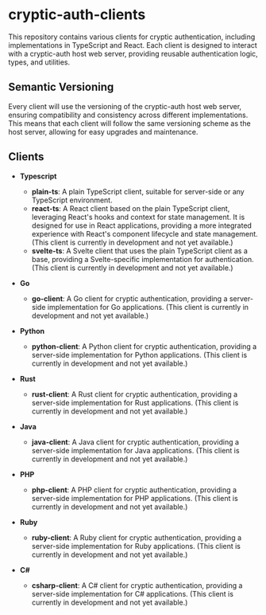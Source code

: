 # cryptic-auth-clients

This repository contains various clients for cryptic authentication, including implementations in TypeScript and React. Each client is designed to interact with a cryptic-auth host web server, providing reusable authentication logic, types, and utilities.

## Semantic Versioning

Every client will use the versioning of the cryptic-auth host web server, ensuring compatibility and consistency across different implementations. This means that each client will follow the same versioning scheme as the host server, allowing for easy upgrades and maintenance.

## Clients

- **Typescript**
  - **plain-ts**: A plain TypeScript client, suitable for server-side or any TypeScript environment.
  - **react-ts**: A React client based on the plain TypeScript client, leveraging React's hooks and context for state management. It is designed for use in React applications, providing a more integrated experience with React's component lifecycle and state management. (This client is currently in development and not yet available.)
  - **svelte-ts**: A Svelte client that uses the plain TypeScript client as a base, providing a Svelte-specific implementation for authentication. (This client is currently in development and not yet available.)

- **Go**
  - **go-client**: A Go client for cryptic authentication, providing a server-side implementation for Go applications. (This client is currently in development and not yet available.)

- **Python**
  - **python-client**: A Python client for cryptic authentication, providing a server-side implementation for Python applications. (This client is currently in development and not yet available.)

- **Rust**
  - **rust-client**: A Rust client for cryptic authentication, providing a server-side implementation for Rust applications. (This client is currently in development and not yet available.)

- **Java**
  - **java-client**: A Java client for cryptic authentication, providing a server-side implementation for Java applications. (This client is currently in development and not yet available.)

- **PHP**
  - **php-client**: A PHP client for cryptic authentication, providing a server-side implementation for PHP applications. (This client is currently in development and not yet available.)

- **Ruby**
  - **ruby-client**: A Ruby client for cryptic authentication, providing a server-side implementation for Ruby applications. (This client is currently in development and not yet available.)

- **C#**
  - **csharp-client**: A C# client for cryptic authentication, providing a server-side implementation for C# applications. (This client is currently in development and not yet available.)
